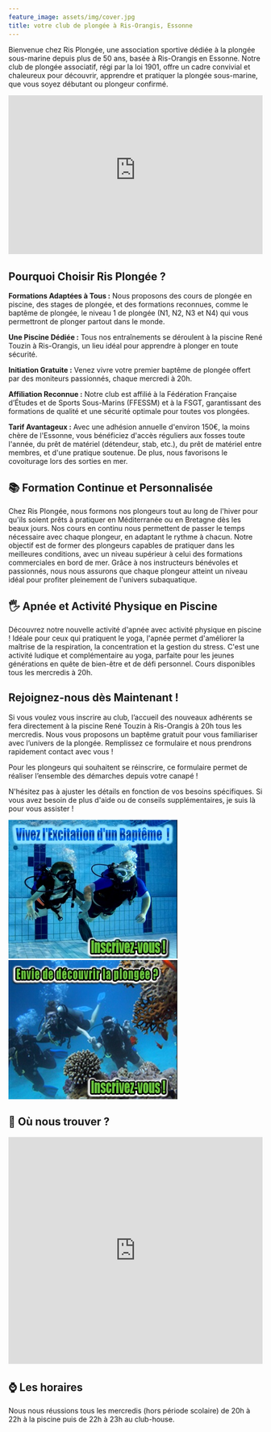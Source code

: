 ```yaml
---
feature_image: assets/img/cover.jpg
title: votre club de plongée à Ris-Orangis, Essonne
---
```

Bienvenue chez Ris Plongée, une association sportive dédiée à la plongée sous-marine depuis plus de 50 ans, basée à Ris-Orangis en Essonne. Notre club de plongée associatif, régi par la loi 1901, offre un cadre convivial et chaleureux pour découvrir, apprendre et pratiquer la plongée sous-marine, que vous soyez débutant ou plongeur confirmé.

<iframe width="100%" height="315" src="https://www.youtube-nocookie.com/embed/ViFbT586rKo?si=YQE3OTwA-yV3u_Qs" title="YouTube video player" frameborder="0" allow="accelerometer; autoplay; clipboard-write; encrypted-media; gyroscope; picture-in-picture; web-share" referrerpolicy="strict-origin-when-cross-origin" allowfullscreen></iframe>

## Pourquoi Choisir Ris Plongée ?

**Formations Adaptées à Tous :** Nous proposons des cours de plongée en piscine, des stages de plongée, et des formations reconnues, comme le baptême de plongée, le niveau 1 de plongée (N1, N2, N3 et N4) qui vous permettront de plonger partout dans le monde.

**Une Piscine Dédiée :** Tous nos entraînements se déroulent à la piscine René Touzin à Ris-Orangis, un lieu idéal pour apprendre à plonger en toute sécurité.

**Initiation Gratuite :** Venez vivre votre premier baptême de plongée offert par des moniteurs passionnés, chaque mercredi à 20h.

**Affiliation Reconnue :** Notre club est affilié à la Fédération Française d’Études et de Sports Sous-Marins (FFESSM) et à la FSGT, garantissant des formations de qualité et une sécurité optimale pour toutes vos plongées.

**Tarif Avantageux :** Avec une adhésion annuelle d'environ 150€, la moins chère de l'Essonne, vous bénéficiez d'accès réguliers aux fosses toute l'année, du prêt de matériel (détendeur, stab, etc.), du prêt de matériel entre membres, et d'une pratique soutenue. De plus, nous favorisons le covoiturage lors des sorties en mer.

## 📚 Formation Continue et Personnalisée

Chez Ris Plongée, nous formons nos plongeurs tout au long de l'hiver pour qu'ils soient prêts à pratiquer en Méditerranée ou en Bretagne dès les beaux jours. Nos cours en continu nous permettent de passer le temps nécessaire avec chaque plongeur, en adaptant le rythme à chacun. Notre objectif est de former des plongeurs capables de pratiquer dans les meilleures conditions, avec un niveau supérieur à celui des formations commerciales en bord de mer. Grâce à nos instructeurs bénévoles et passionnés, nous nous assurons que chaque plongeur atteint un niveau idéal pour profiter pleinement de l'univers subaquatique.

## 🖐 Apnée et Activité Physique en Piscine

Découvrez notre nouvelle activité d'apnée avec activité physique en piscine ! Idéale pour ceux qui pratiquent le yoga, l'apnée permet d'améliorer la maîtrise de la respiration, la concentration et la gestion du stress. C'est une activité ludique et complémentaire au yoga, parfaite pour les jeunes générations en quête de bien-être et de défi personnel. Cours disponibles tous les mercredis à 20h.


## Rejoignez-nous dès Maintenant !

Si vous voulez vous inscrire au club, l’accueil des nouveaux adhérents se fera directement à la piscine René Touzin à Ris-Orangis à 20h tous les mercredis. Nous vous proposons un baptême gratuit pour vous familiariser avec l’univers de la plongée. Remplissez ce formulaire et nous prendrons rapidement contact avec vous !

Pour les plongeurs qui souhaitent se réinscrire, ce formulaire permet de réaliser l’ensemble des démarches depuis votre canapé !

N'hésitez pas à ajuster les détails en fonction de vos besoins spécifiques. Si vous avez besoin de plus d'aide ou de conseils supplémentaires, je suis là pour vous assister !

<div>
    <a href='https://www.helloasso.com/associations/asrp-ris-plongee/evenements/bapteme-de-plongee-2024-2025'>
        <img src='assets/img/baptism.jpg' alt ='bapteme de plongee' />
    </a>
    <a href='https://www.helloasso.com/associations/asrp-ris-plongee/adhesions/adhesion-2024-2025'>
        <img src='assets/img/subscribe.jpg' alt='inscription à Ris Plongée' />
    </a>
</div>

## 📍 Où nous trouver ?

<iframe src="https://www.google.com/maps/embed?pb=!1m18!1m12!1m3!1d2636.0568518646915!2d2.4038455000000054!3d48.64702759999999!2m3!1f0!2f0!3f0!3m2!1i1024!2i768!4f13.1!3m3!1m2!1s0x47e5de51fefb2771%3A0x661f191049530983!2sPiscine%20Ren%C3%A9%20Touzin!5e0!3m2!1sfr!2sfr!4v1728819874096!5m2!1sfr!2sfr" width="100%" height="450px" style="border:0;" allowfullscreen="" loading="lazy" referrerpolicy="no-referrer-when-downgrade"></iframe>

## ⌚️ Les horaires

Nous nous réussions tous les mercredis (hors période scolaire) de 20h à 22h à la piscine puis de 22h à 23h au club-house.
